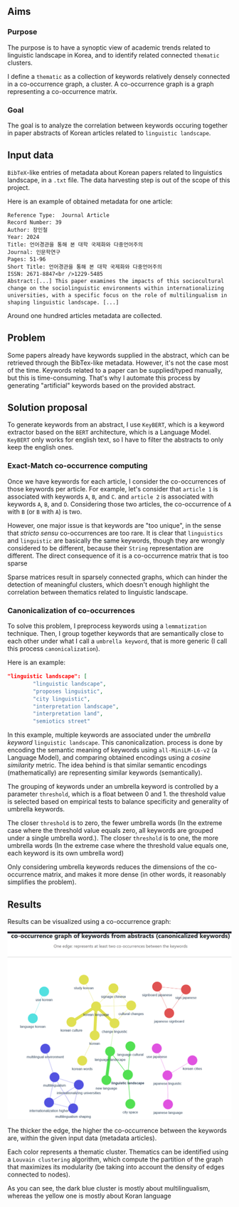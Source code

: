 
## Aims

### Purpose

The purpose is to have a synoptic view of academic trends related to linguistic landscape in Korea, and to identify related connected ``thematic`` clusters. 

I define a ``thematic`` as a collection of keywords relatively densely connected in a co-occurrence graph, a cluster. A co-occurrence graph is a graph representing a co-occurrence matrix.


### Goal

The goal is to analyze the correlation between keywords occuring together in paper abstracts of Korean articles related to ``linguistic landscape``. 

## Input data

``BibTeX``-like entries of metadata about Korean papers related to linguistics landscape, in a `.txt` file. The data harvesting step is out of the scope of this project.

Here is an example of obtained metadata for one article: 


```
Reference Type:  Journal Article
Record Number: 39
Author: 장인철
Year: 2024
Title: 언어경관을 통해 본 대학 국제화와 다중언어주의
Journal: 인문학연구
Pages: 51-96
Short Title: 언어경관을 통해 본 대학 국제화와 다중언어주의
ISSN: 2671-8847<br />1229-5485
Abstract:[...] This paper examines the impacts of this sociocultural change on the sociolinguistic environments within internationalizing universities, with a specific focus on the role of multilingualism in shaping linguistic landscape. [...]
```

Around one hundred articles metadata are collected.

## Problem

Some papers already have keywords supplied in the abstract, which can be retrieved through the BibTex-like metadata. However, it's not the case most of the time. 
Keywords related to a paper can be supplied/typed manually, but this is time-consuming. That's why I automate this process by generating "artificial" keywords based on the provided abstract. 

## Solution proposal

To generate keywords from an abstract, I use ``KeyBERT``, which is a keyword extractor based on the ``BERT`` architecture, which is a Language Model. ``KeyBERT`` only works for english text, so I have to filter the abstracts to only keep the english ones.

### Exact-Match co-occurrence computing

Once we have keywords for each article, I consider the co-occurrences of those keywords per article. For example, let's consider that ``article 1`` is associated with keywords ``A``, ``B``, and ``C``. and ``article 2`` is associated with keywords ``A``, ``B``, and ``D``. Considering those two articles, the co-occurrence of ``A`` with ``B`` (or ``B`` with ``A``) is two.

However, one major issue is that keywords are "too unique", in the sense that _stricto sensu_ co-occurrences are too rare. It is clear that ``linguistics`` and ``linguistic`` are basically the same keywords, though they are wrongly considered to be different,  because their ``String`` representation are different. The direct consequence of it is a co-occurrence matrix that is too sparse

Sparse matrices result in sparsely connected graphs, which can hinder the detection of meaningful clusters, which doesn't enough highlight the correlation between thematics related to linguistic landscape.


### Canonicalization of co-occurrences

To solve this problem, I preprocess keywords using a ``lemmatization`` technique. Then, I group together keywords that are semantically close to each other under what I call a ``umbrella keyword``, that is more generic (I call this process `canonicalization`). 

Here is an example:

```json     
"linguistic landscape": [
        "linguistic landscape",
        "proposes linguistic",
        "city linguistic",
        "interpretation landscape",
        "interpretation land",
        "semiotics street"
```

In this example, multiple keywords are associated under the _umbrella keyword_ ``linguistic landscape``. This canonicalization. process is done by encoding the semantic meaning of keywords using ``all-MiniLM-L6-v2`` (a Language Model), and comparing obtained encodings using a _cosine similarity_ metric. The idea behind is that similar semantic encodings (mathematically) are representing similar keywords (semantically).

The grouping of keywords under an umbrella keyword is controlled by a parameter ``threshold``, which is a float between 0 and 1.  the threshold value is selected based on empirical tests to balance specificity and generality of umbrella keywords.

The closer ``threshold`` is to zero, the fewer umbrella words (In the extreme case where the threshold value equals zero, all keywords are grouped under a single umbrella word.). The closer ``threshold`` is to one, the more umbrella words (In the extreme case where the threshold value equals one, each keyword is its own umbrella word)

Only considering umbrella keywords reduces the dimensions of the co-occurrence matrix, and makes it more dense (in other words, it reasonably simplifies the problem).

## Results

Results can be visualized using a co-occurrence graph: 


![Alt text](.\output\cooccurrence_graph_keywords_canonicalized.png)


The thicker the edge, the higher the co-occurrence between the keywords are, within the given input data (metadata articles).

Each color represents a thematic cluster. Thematics can be identified using a ``Louvain clustering`` algorithm, which compute the partition of the graph that maximizes its modularity (be taking into account the density of edges connected to nodes).

As you can see, the dark blue cluster is mostly about multilingualism, whereas the yellow one is mostly about Koran language









